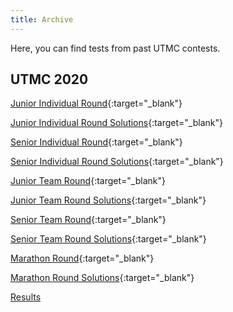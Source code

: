```yaml
---
title: Archive
---
```


Here, you can find tests from past UTMC contests.

## UTMC 2020

[Junior Individual Round](/files/UTMC_2020_Junior_Indiv.pdf){:target="_blank"}

[Junior Individual Round Solutions](/files/UTMC_Junior_Individual_Round_Solutions.pdf){:target="_blank"}



[Senior Individual Round](/files/UTMC_2020_Senior_Indiv.pdf){:target="_blank"}

[Senior Individual Round Solutions](/files/UTMC_Senior_Individual_Round_Solutions.pdf){:target="_blank"}



[Junior Team Round](/files/UTMC_2020_Junior_Team.pdf){:target="_blank"}

[Junior Team Round Solutions](/files/UTMC_Junior_Team_Round_Solutions.pdf){:target="_blank"}



[Senior Team Round](/files/UTMC_2020_Senior_Team.pdf){:target="_blank"}

[Senior Team Round Solutions](/files/UTMC_Senior_Team_Round_Solutions.pdf){:target="_blank"}



[Marathon Round](/files/UTMC_2020_Marathon.pdf){:target="_blank"}

[Marathon Round Solutions](/files/UTMC_Marathon_Round_Solutions(1).pdf){:target="_blank"}




[Results](https://docs.google.com/spreadsheets/d/1D2KUVXL0Cw7tXBMeFg4GH8s4UeD2XLR9Jv-ra0F_eLA/edit?usp=sharing)


